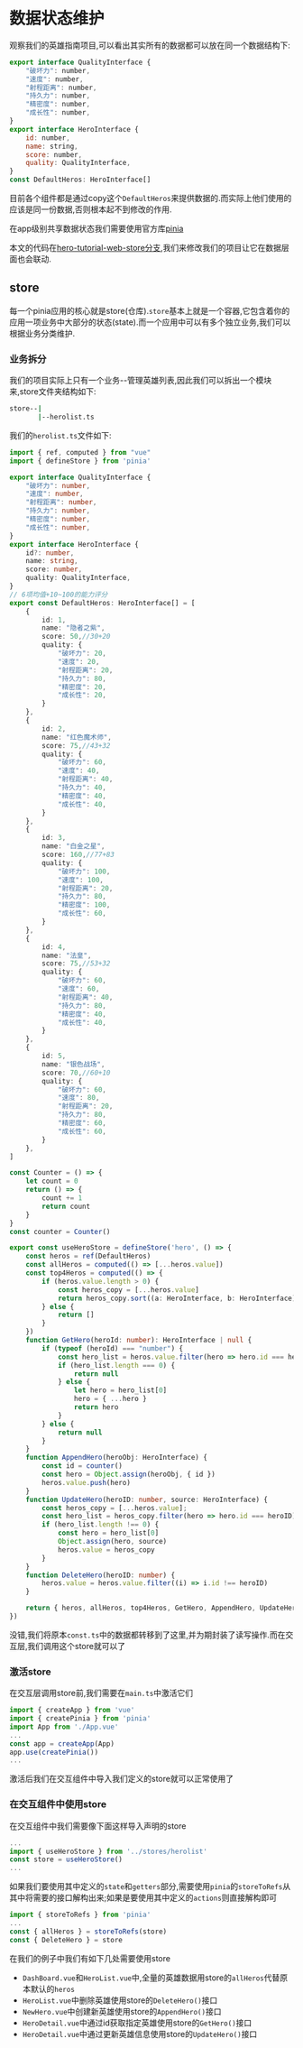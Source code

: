 # 数据状态维护

观察我们的英雄指南项目,可以看出其实所有的数据都可以放在同一个数据结构下:

```js
export interface QualityInterface {
    "破坏力": number,
    "速度": number,
    "射程距离": number,
    "持久力": number,
    "精密度": number,
    "成长性": number,
}
export interface HeroInterface {
    id: number,
    name: string,
    score: number,
    quality: QualityInterface,
}
const DefaultHeros: HeroInterface[]
```

目前各个组件都是通过copy这个`DefaultHeros`来提供数据的.而实际上他们使用的应该是同一份数据,否则根本起不到修改的作用.

在app级别共享数据状态我们需要使用官方库[pinia](https://pinia.vuejs.org/zh/)

本文的代码在[hero-tutorial-web-store分支](https://github.com/hsz1273327/TutorialForFront-EndWeb/tree/hero-tutorial-web-store),我们来修改我们的项目让它在数据层面也会联动.

## store

每一个pinia应用的核心就是store(仓库).`store`基本上就是一个容器,它包含着你的应用一项业务中大部分的状态(state).而一个应用中可以有多个独立业务,我们可以根据业务分类维护.

### 业务拆分

我们的项目实际上只有一个业务--管理英雄列表,因此我们可以拆出一个模块来,store文件夹结构如下:

```bash
store--|
       |--herolist.ts


```

我们的`herolist.ts`文件如下:

```ts
import { ref, computed } from "vue"
import { defineStore } from 'pinia'

export interface QualityInterface {
    "破坏力": number,
    "速度": number,
    "射程距离": number,
    "持久力": number,
    "精密度": number,
    "成长性": number,
}
export interface HeroInterface {
    id?: number,
    name: string,
    score: number,
    quality: QualityInterface,
}
// 6项均值+10~100的能力评分
export const DefaultHeros: HeroInterface[] = [
    {
        id: 1,
        name: "隐者之紫",
        score: 50,//30+20
        quality: {
            "破坏力": 20,
            "速度": 20,
            "射程距离": 20,
            "持久力": 80,
            "精密度": 20,
            "成长性": 20,
        }
    },
    {
        id: 2,
        name: "红色魔术师",
        score: 75,//43+32
        quality: {
            "破坏力": 60,
            "速度": 40,
            "射程距离": 40,
            "持久力": 40,
            "精密度": 40,
            "成长性": 40,
        }
    },
    {
        id: 3,
        name: "白金之星",
        score: 160,//77+83
        quality: {
            "破坏力": 100,
            "速度": 100,
            "射程距离": 20,
            "持久力": 80,
            "精密度": 100,
            "成长性": 60,
        }
    },
    {
        id: 4,
        name: "法皇",
        score: 75,//53+32
        quality: {
            "破坏力": 60,
            "速度": 60,
            "射程距离": 40,
            "持久力": 80,
            "精密度": 40,
            "成长性": 40,
        }
    },
    {
        id: 5,
        name: "银色战场",
        score: 70,//60+10
        quality: {
            "破坏力": 60,
            "速度": 80,
            "射程距离": 20,
            "持久力": 80,
            "精密度": 60,
            "成长性": 60,
        }
    },
]

const Counter = () => {
    let count = 0
    return () => {
        count += 1
        return count
    }
}
const counter = Counter()

export const useHeroStore = defineStore('hero', () => {
    const heros = ref(DefaultHeros)
    const allHeros = computed(() => [...heros.value])
    const top4Heros = computed(() => {
        if (heros.value.length > 0) {
            const heros_copy = [...heros.value]
            return heros_copy.sort((a: HeroInterface, b: HeroInterface) => b.score - a.score).slice(0, 4)
        } else {
            return []
        }
    })
    function GetHero(heroId: number): HeroInterface | null {
        if (typeof (heroId) === "number") {
            const hero_list = heros.value.filter(hero => hero.id === heroId)
            if (hero_list.length === 0) {
                return null
            } else {
                let hero = hero_list[0]
                hero = { ...hero }
                return hero
            }
        } else {
            return null
        }
    }
    function AppendHero(heroObj: HeroInterface) {
        const id = counter()
        const hero = Object.assign(heroObj, { id })
        heros.value.push(hero)
    }
    function UpdateHero(heroID: number, source: HeroInterface) {
        const heros_copy = [...heros.value];
        const hero_list = heros_copy.filter(hero => hero.id === heroID)
        if (hero_list.length !== 0) {
            const hero = hero_list[0]
            Object.assign(hero, source)
            heros.value = heros_copy
        }
    }
    function DeleteHero(heroID: number) {
        heros.value = heros.value.filter((i) => i.id !== heroID)
    }

    return { heros, allHeros, top4Heros, GetHero, AppendHero, UpdateHero, DeleteHero }
})
```

没错,我们将原本`const.ts`中的数据都转移到了这里,并为期封装了读写操作.而在交互层,我们调用这个store就可以了

### 激活store

在交互层调用store前,我们需要在`main.ts`中激活它们

```ts
import { createApp } from 'vue'
import { createPinia } from 'pinia'
import App from './App.vue'
...
const app = createApp(App)
app.use(createPinia())
...
```

激活后我们在交互组件中导入我们定义的store就可以正常使用了

### 在交互组件中使用store

在交互组件中我们需要像下面这样导入声明的store

```ts
...
import { useHeroStore } from '../stores/herolist'
const store = useHeroStore()
...
```

如果我们要使用其中定义的`state`和`getters`部分,需要使用`pinia`的`storeToRefs`从其中将需要的接口解构出来;如果是要使用其中定义的`actions`则直接解构即可

```ts
import { storeToRefs } from 'pinia'
...
const { allHeros } = storeToRefs(store)
const { DeleteHero } = store
```

在我们的例子中我们有如下几处需要使用store

+ `DashBoard.vue`和`HeroList.vue`中,全量的英雄数据用store的`allHeros`代替原本默认的`heros`
+ `HeroList.vue`中删除英雄使用store的`DeleteHero()`接口
+ `NewHero.vue`中创建新英雄使用store的`AppendHero()`接口
+ `HeroDetail.vue`中通过id获取指定英雄使用store的`GetHero()`接口
+ `HeroDetail.vue`中通过更新英雄信息使用store的`UpdateHero()`接口
